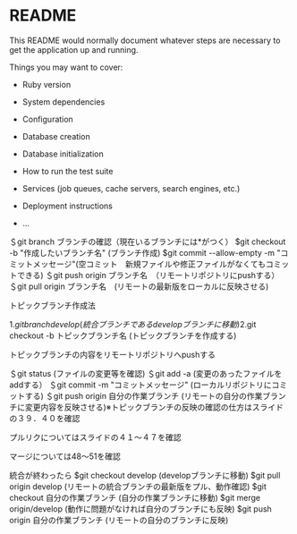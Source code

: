 # README

This README would normally document whatever steps are necessary to get the
application up and running.

Things you may want to cover:

* Ruby version

* System dependencies

* Configuration

* Database creation

* Database initialization

* How to run the test suite

* Services (job queues, cache servers, search engines, etc.)

* Deployment instructions

* ...

＄git branch ブランチの確認（現在いるブランチには*がつく）
$git checkout -b "作成したいブランチ名" (ブランチ作成)
$git commit --allow-empty -m "コミットメッセージ"(空コミット　新規ファイルや修正ファイルがなくてもコミットできる)
＄git push origin ブランチ名　（リモートリポジトリにpushする）
＄git pull origin ブランチ名　(リモートの最新版をローカルに反映させる)

トピックブランチ作成法

1.$git branch develop (統合ブランチであるdevelopブランチに移動)
2.$git checkout -b トピックブランチ名 (トピックブランチを作成する)

トピックブランチの内容をリモートリポジトリへpushする

＄git status (ファイルの変更等を確認)
＄git add -a (変更のあったファイルをaddする）
＄git commit -m "コミットメッセージ" (ローカルリポジトリにコミットする)
＄git push origin 自分の作業ブランチ (リモートの自分の作業ブランチに変更内容を反映させる)※トピックブランチの反映の確認の仕方はスライドの３９．４０を確認

プルリクについてはスライドの４１～４７を確認

マージについては48～51を確認

統合が終わったら
$git checkout develop (developブランチに移動)
$git pull origin develop (リモートの統合ブランチの最新版をプル、動作確認)
$git checkout 自分の作業ブランチ (自分の作業ブランチに移動)
$git merge origin/develop (動作に問題がなければ自分のブランチにも反映)
$git push origin 自分の作業ブランチ (リモートの自分のブランチに反映)
